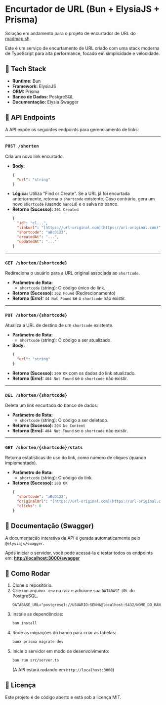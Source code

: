 # Encurtador de URL (Bun + ElysiaJS + Prisma)

Solução em andamento para o projeto de encurtador de URL do [roadmap.sh](https://roadmap.sh/projects/url-shortening-service).

Este é um serviço de encurtamento de URL criado com uma stack moderna de TypeScript para alta performance, focado em simplicidade e velocidade.

## 🚀 Tech Stack

* **Runtime:** Bun
* **Framework:** ElysiaJS
* **ORM:** Prisma
* **Banco de Dados:** PostgreSQL
* **Documentação:** Elysia Swagger

## 📖 API Endpoints

A API expõe os seguintes endpoints para gerenciamento de links:

---

### `POST /shorten`

Cria um novo link encurtado.

* **Body:**
    ```json
    {
      "url": "string"
    }
    ```
* **Lógica:** Utiliza "Find or Create". Se a URL já foi encurtada anteriormente, retorna o `shortcode` existente. Caso contrário, gera um novo `shortcode` (usando `nanoid`) e o salva no banco.
* **Retorno (Sucesso):** `201 Created`
    ```json
    {
      "id": "cl...",
      "linkurl": "[https://url-original.com](https://url-original.com)",
      "shortcode": "aBcD123",
      "createdAt": "...",
      "updatedAt": "..."
    }
    ```

---

### `GET /shorten/{shortcode}`

Redireciona o usuário para a URL original associada ao `shortcode`.

* **Parâmetro de Rota:**
    * `shortcode` (string): O código único do link.
* **Retorno (Sucesso):** `302 Found` (Redirecionamento)
* **Retorno (Erro):** `44 Not Found` se o `shortcode` não existir.

---

### `PUT /shorten/{shortcode}`

Atualiza a URL de destino de um `shortcode` existente.

* **Parâmetro de Rota:**
    * `shortcode` (string): O código a ser atualizado.
* **Body:**
    ```json
    {
      "url": "string"
    }
    ```
* **Retorno (Sucesso):** `200 OK` com os dados do link atualizado.
* **Retorno (Erro):** `404 Not Found` se o `shortcode` não existir.

---

### `DEL /shorten/{shortcode}`

Deleta um link encurtado do banco de dados.

* **Parâmetro de Rota:**
    * `shortcode` (string): O código a ser deletado.
* **Retorno (Sucesso):** `204 No Content`
* **Retorno (Erro):** `404 Not Found` se o `shortcode` não existir.

---

### `GET /shorten/{shortcode}/stats`

Retorna estatísticas de uso do link, como número de cliques (quando implementado).

* **Parâmetro de Rota:**
    * `shortcode` (string): O código do link.
* **Retorno (Sucesso):** `200 OK`
    ```json
    {
      "shortcode": "aBcD123",
      "originalUrl": "[https://url-original.com](https://url-original.com)",
      "clicks": 0 
    }
    ```

## 🤖 Documentação (Swagger)

A documentação interativa da API é gerada automaticamente pelo `@elysiajs/swagger`.

Após iniciar o servidor, você pode acessá-la e testar todos os endpoints em:
**[http://localhost:3000/swagger](http://localhost:3000/swagger)**

## 🏁 Como Rodar

1.  Clone o repositório.
2.  Crie um arquivo `.env` na raiz e adicione sua `DATABASE_URL` do PostgreSQL.
    ```
    DATABASE_URL="postgresql://USUARIO:SENHA@localhost:5432/NOME_DO_BANCO"
    ```
3.  Instale as dependências:
    ```bash
    bun install
    ```
4.  Rode as migrações do banco para criar as tabelas:
    ```bash
    bunx prisma migrate dev
    ```
5.  Inicie o servidor em modo de desenvolvimento:
    ```bash
    bun run src/server.ts
    ```
    (A API estará rodando em `http://localhost:3000`)

## 📄 Licença

Este projeto é de código aberto e está sob a licença MIT.
